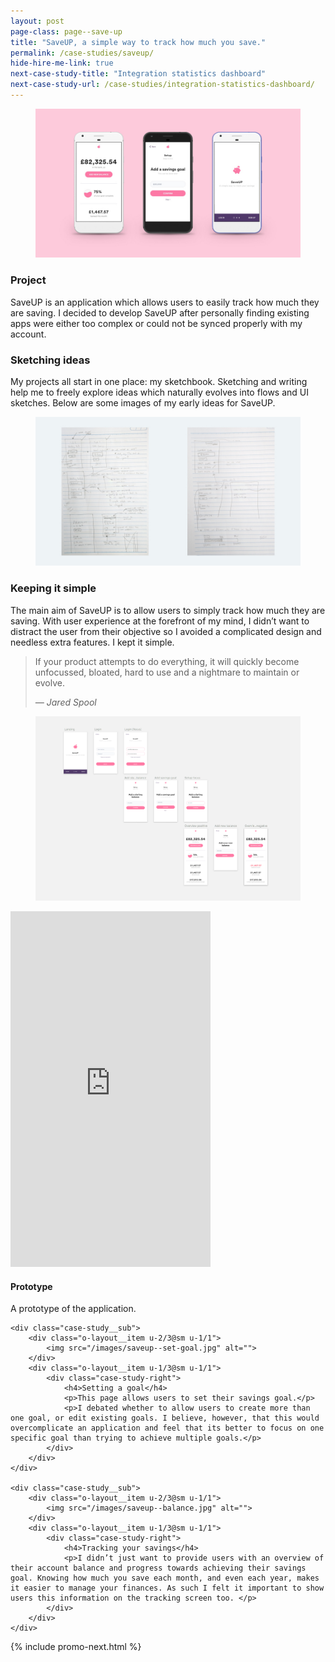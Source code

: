 ```yaml
---
layout: post
page-class: page--save-up
title: "SaveUP, a simple way to track how much you save."
permalink: /case-studies/saveup/
hide-hire-me-link: true
next-case-study-title: "Integration statistics dashboard"
next-case-study-url: /case-studies/integration-statistics-dashboard/
---
```


<figure><img class="image--masthead" src="/images/save-up--masthead.jpg" alt="SaveUP App"></figure>

### Project
SaveUP is an application which allows users to easily track how much they are saving. I decided to develop SaveUP after personally finding existing apps were either too complex or could not be synced properly with my account.

### Sketching ideas
My projects all start in one place: my sketchbook. Sketching and writing help me to freely explore ideas which naturally evolves into flows and UI sketches. Below are some images of my early ideas for SaveUP.

<figure><img src="/images/saveup--sketches.jpg" alt="Exploring ideas by sketching"></figure>

### Keeping it simple
The main aim of SaveUP is to allow users to simply track how much they are saving. With user experience at the forefront of my mind, I didn’t want to distract the user from their objective so I avoided a complicated design and needless extra features. I kept it simple.

> If your product attempts to do everything, it will quickly become unfocussed, bloated, hard to use and a nightmare to maintain or evolve.
> <p class="no-quote"><cite>— Jared Spool</cite></p>

<figure><img src="/images/saveup--overview.jpg" alt="SaveUP App overview"></figure>

<div class="o-layout">
    <div class="case-study__sub">
        <div class="o-layout__item u-2/3@sm u-1/1">
            <div class="case-study-left">
                <iframe class="case-study__prototype" src="https://player.vimeo.com/video/206506443" width="320" height="569" frameborder="0" webkitallowfullscreen mozallowfullscreen allowfullscreen></iframe>
            </div>
        </div>
        <div class="o-layout__item u-1/3@sm u-1/1">
            <div class="case-study-right">
                <h4>Prototype</h4>
                <p>A prototype of the application.</p>
            </div>
        </div>
    </div>

    <div class="case-study__sub">
        <div class="o-layout__item u-2/3@sm u-1/1">
            <img src="/images/saveup--set-goal.jpg" alt="">
        </div>
        <div class="o-layout__item u-1/3@sm u-1/1">
            <div class="case-study-right">
                <h4>Setting a goal</h4>
                <p>This page allows users to set their savings goal.</p>
                <p>I debated whether to allow users to create more than one goal, or edit existing goals. I believe, however, that this would overcomplicate an application and feel that its better to focus on one specific goal than trying to achieve multiple goals.</p>
            </div>
        </div>
    </div>

    <div class="case-study__sub">
        <div class="o-layout__item u-2/3@sm u-1/1">
            <img src="/images/saveup--balance.jpg" alt="">
        </div>
        <div class="o-layout__item u-1/3@sm u-1/1">
            <div class="case-study-right">
                <h4>Tracking your savings</h4>
                <p>I didn’t just want to provide users with an overview of their account balance and progress towards achieving their savings goal. Knowing how much you save each month, and even each year, makes it easier to manage your finances. As such I felt it important to show users this information on the tracking screen too. </p>
            </div>
        </div>
    </div>

</div>

{% include promo-next.html %}